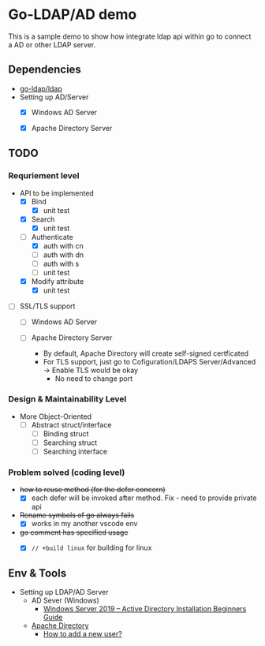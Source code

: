# Go-LDAP/AD demo
This is a sample demo to show how integrate ldap api within go to connect a AD or other LDAP server.

## Dependencies
- [go-ldap/ldap](https://github.com/go-ldap/ldap/tree/master/v3)
- Setting up AD/Server
  - [x] Windows AD Server 
  - [x] Apache Directory Server


## TODO
### Requriement level
- API to be implemented
  - [x] Bind
    - [x] unit test
  - [x] Search
    - [x] unit test
  - [ ] Authenticate
    - [x] auth with cn
    - [ ] auth with dn
    - [ ] auth with s
    - [ ] unit test
  - [x] Modify attribute
    - [x] unit test
  
- [ ] SSL/TLS support
  - [ ] Windows AD Server 

  - [ ] Apache Directory Server
    - By default, Apache Directory will create self-signed certficated
    - For TLS support, just go to Cofiguration/LDAPS Server/Advanced -> Enable TLS would be okay
      - No need to change port


      
### Design & Maintainability Level
- More Object-Oriented
  - [ ] Abstract struct/interface
    - [ ] Binding struct
    - [ ] Searching struct
    - [ ] Searching interface

### Problem solved (coding level)
- ~~how to reuse method (for the defer concern)~~
  - [x] each defer will be invoked after method. Fix - need to provide private api

- ~~Rename symbols of go always fails~~
  - [x] works in my another vscode env

- ~~go comment has specified usage~~
  - [x] `// +build linux` for building for linux 




## Env & Tools
- Setting up LDAP/AD Server
  - AD Sever (Windows)
    - [Windows Server 2019 – Active Directory Installation Beginners Guide](https://www.moderndeployment.com/windows-server-2019-active-directory-installation-beginners-guide/)
  - [Apache Directory](https://directory.apache.org/)
    - [How to add a new user?](http://opendesignarch.blogspot.com/2012/12/adding-new-user-to-apacheds-using.html)